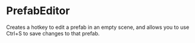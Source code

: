 PrefabEditor
============

Creates a hotkey to edit a prefab in an empty scene, and allows you to use Ctrl+S to save changes to that prefab.
